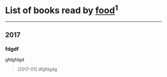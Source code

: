 # List of books read by [food](https://plus.google.com/114308295344486413021)<sup>1</sup>
---

## 2017

### fdgdf
gfdgfdgd
> [2017-01] dfgfdgdg




